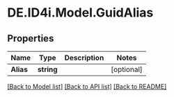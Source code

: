 # DE.ID4i.Model.GuidAlias
## Properties

Name | Type | Description | Notes
------------ | ------------- | ------------- | -------------
**Alias** | **string** |  | [optional] 

[[Back to Model list]](../README.md#documentation-for-models) [[Back to API list]](../README.md#documentation-for-api-endpoints) [[Back to README]](../README.md)

